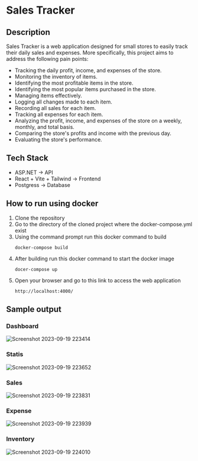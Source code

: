 # Sales Tracker

## Description

Sales Tracker is a web application designed for small stores to easily track their daily sales and expenses. More specifically, this project aims to address the following pain points:

- Tracking the daily profit, income, and expenses of the store.
- Monitoring the inventory of items.
- Identifying the most profitable items in the store.
- Identifying the most popular items purchased in the store.
- Managing items effectively.
- Logging all changes made to each item.
- Recording all sales for each item.
- Tracking all expenses for each item.
- Analyzing the profit, income, and expenses of the store on a weekly, monthly, and total basis.
- Comparing the store's profits and income with the previous day.
- Evaluating the store's performance.

## Tech Stack

- ASP.NET -> API
- React + Vite + Tailwind -> Frontend
- Postgress -> Database

## How to run using docker

1. Clone the repository
2. Go to the directory of the cloned project where the docker-compose.yml exist
3. Using the command prompt run this docker command to build
   ```
   docker-compose build
   ```
4. After building run this docker command to start the docker image
   ```
   docer-compose up
   ```
5. Open your browser and go to this link to access the web application
   ```
   http://localhost:4000/
   ```

## Sample output

### Dashboard

![Screenshot 2023-09-19 223414](https://github.com/ha-rold1999/Sales_Tracker/assets/64396407/ee130e50-0c40-4371-a27b-9baeae065079)

### Statis

![Screenshot 2023-09-19 223652](https://github.com/ha-rold1999/Sales_Tracker/assets/64396407/7f0e6fbc-5e0d-45b9-b9f5-4fb4c34715be)

### Sales

![Screenshot 2023-09-19 223831](https://github.com/ha-rold1999/Sales_Tracker/assets/64396407/da137f5f-5197-4830-a334-be233de62675)

### Expense

![Screenshot 2023-09-19 223939](https://github.com/ha-rold1999/Sales_Tracker/assets/64396407/93363a55-f0f6-4d7c-8f41-93664b4f44af)

### Inventory

![Screenshot 2023-09-19 224010](https://github.com/ha-rold1999/Sales_Tracker/assets/64396407/55c09797-b76e-4573-9ce7-40a878033d14)
